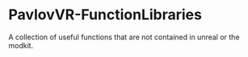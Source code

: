 # PavlovVR-FunctionLibraries
A collection of useful functions that are not contained in unreal or the modkit.
